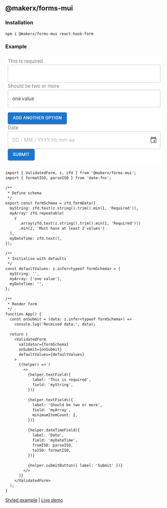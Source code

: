 ## @makerx/forms-mui

### Installation

```bash
npm i @makerx/forms-mui react-hook-form
```

### Example

![Example](mui-example.png?raw=true)

```tsx
import { ValidatedForm, z, zfd } from '@makerx/forms-mui';
import { formatISO, parseISO } from 'date-fns';

/**
 * Define schema
 */
export const formSchema = zfd.formData({
  myString: zfd.text(z.string().trim().min(1, 'Required')),
  myArray: zfd.repeatable(
    z
      .array(zfd.text(z.string().trim().min(1, 'Required')))
      .min(2, 'Must have at least 2 values')
  ),
  myDateTime: zfd.text(),
});

/**
 * Initialise with defaults
 */
const defaultValues: z.infer<typeof formSchema> = {
  myString: '',
  myArray: ['one value'],
  myDateTime: '',
};

/**
 * Render form
 */
function App() {
  const onSubmit = (data: z.infer<typeof formSchema>) =>
    console.log('Received data:', data);

  return (
    <ValidatedForm
      validator={formSchema}
      onSubmit={onSubmit}
      defaultValues={defaultValues}
    >
      {(helper) => (
        <>
          {helper.textField({
            label: 'This is required',
            field: 'myString',
          })}

          {helper.textFields({
            label: 'Should be two or more',
            field: 'myArray',
            minimumItemCount: 2,
          })}

          {helper.dateTimeField({
            label: 'Date',
            field: 'myDateTime',
            fromISO: parseISO,
            toISO: formatISO,
          })}

          {helper.submitButton({ label: 'Submit' })}
        </>
      )}
    </ValidatedForm>
  );
}
```

[Styled example](https://github.com/MakerXStudio/forms/blob/main/packages/mui-example/src/App.tsx) | [Live demo](https://makerxstudio.github.io/forms/mui-example)
